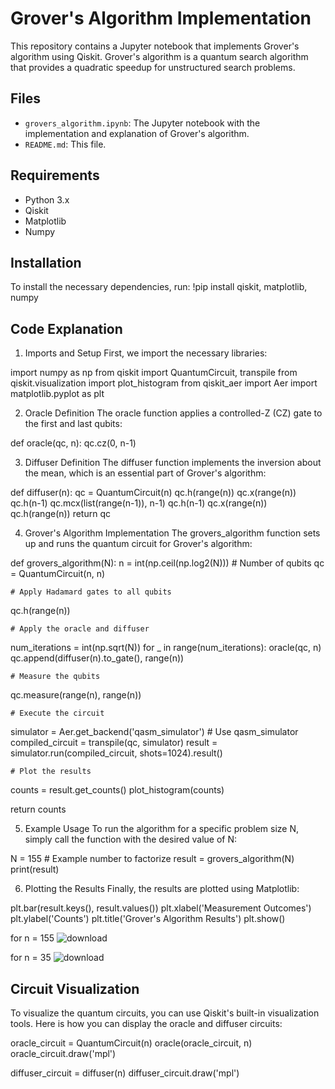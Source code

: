 # Grover's Algorithm Implementation

This repository contains a Jupyter notebook that implements Grover's algorithm using Qiskit. Grover's algorithm is a quantum search algorithm that provides a quadratic speedup for unstructured search problems.

## Files

- `grovers_algorithm.ipynb`: The Jupyter notebook with the implementation and explanation of Grover's algorithm.
- `README.md`: This file.

## Requirements

- Python 3.x
- Qiskit
- Matplotlib
- Numpy

## Installation

To install the necessary dependencies, run:
!pip install qiskit, matplotlib, numpy

## Code Explanation
1. Imports and Setup
First, we import the necessary libraries:

import numpy as np
from qiskit import QuantumCircuit, transpile
from qiskit.visualization import plot_histogram
from qiskit_aer import Aer
import matplotlib.pyplot as plt

2. Oracle Definition
The oracle function applies a controlled-Z (CZ) gate to the first and last qubits:

def oracle(qc, n):
    qc.cz(0, n-1)

3. Diffuser Definition
The diffuser function implements the inversion about the mean, which is an essential part of Grover's algorithm:

def diffuser(n):
    qc = QuantumCircuit(n)
    qc.h(range(n))
    qc.x(range(n))
    qc.h(n-1)
    qc.mcx(list(range(n-1)), n-1)
    qc.h(n-1)
    qc.x(range(n))
    qc.h(range(n))
    return qc

4. Grover's Algorithm Implementation
The grovers_algorithm function sets up and runs the quantum circuit for Grover's algorithm:

def grovers_algorithm(N):
    n = int(np.ceil(np.log2(N)))  # Number of qubits
    qc = QuantumCircuit(n, n)

    # Apply Hadamard gates to all qubits
    
  qc.h(range(n))

    # Apply the oracle and diffuser 
  num_iterations = int(np.sqrt(N))
  for _ in range(num_iterations):
      oracle(qc, n)
      qc.append(diffuser(n).to_gate(), range(n))

    # Measure the qubits
  qc.measure(range(n), range(n))

    # Execute the circuit
  simulator = Aer.get_backend('qasm_simulator')  # Use qasm_simulator
  compiled_circuit = transpile(qc, simulator)
  result = simulator.run(compiled_circuit, shots=1024).result()

    # Plot the results
  counts = result.get_counts()
  plot_histogram(counts)

  return counts

5. Example Usage
To run the algorithm for a specific problem size N, simply call the function with the desired value of N:

N = 155  # Example number to factorize
result = grovers_algorithm(N)
print(result)

6. Plotting the Results
Finally, the results are plotted using Matplotlib:

plt.bar(result.keys(), result.values())
plt.xlabel('Measurement Outcomes')
plt.ylabel('Counts')
plt.title('Grover\'s Algorithm Results')
plt.show()

for n = 155
![download](https://github.com/Aakanksha04022004/Grover-s_algorithm/assets/146117000/4f43280d-4735-4172-936b-41cdce82c5f5)

for n = 35
![download](https://github.com/Aakanksha04022004/Grover-s_algorithm/assets/146117000/432cd72e-d8b2-4509-a862-a9a726a2cff5)

## Circuit Visualization
To visualize the quantum circuits, you can use Qiskit's built-in visualization tools. Here is how you can display the oracle and diffuser circuits:

oracle_circuit = QuantumCircuit(n)
oracle(oracle_circuit, n)
oracle_circuit.draw('mpl')

diffuser_circuit = diffuser(n)
diffuser_circuit.draw('mpl')


